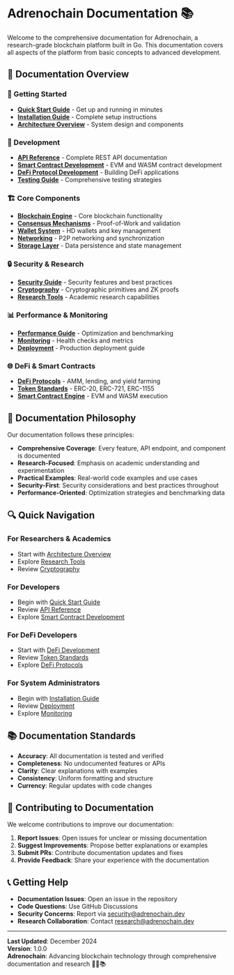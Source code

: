 # Adrenochain Documentation 📚

Welcome to the comprehensive documentation for Adrenochain, a research-grade blockchain platform built in Go. This documentation covers all aspects of the platform from basic concepts to advanced development.

## 📖 **Documentation Overview**

### **🚀 Getting Started**
- **[Quick Start Guide](QUICKSTART.md)** - Get up and running in minutes
- **[Installation Guide](INSTALLATION.md)** - Complete setup instructions
- **[Architecture Overview](ARCHITECTURE.md)** - System design and components

### **🔧 Development**
- **[API Reference](API.md)** - Complete REST API documentation
- **[Smart Contract Development](SMART_CONTRACTS.md)** - EVM and WASM contract development
- **[DeFi Protocol Development](DEFI_DEVELOPMENT.md)** - Building DeFi applications
- **[Testing Guide](TESTING.md)** - Comprehensive testing strategies

### **🏗️ Core Components**
- **[Blockchain Engine](BLOCKCHAIN_ENGINE.md)** - Core blockchain functionality
- **[Consensus Mechanisms](CONSENSUS.md)** - Proof-of-Work and validation
- **[Wallet System](WALLET_SYSTEM.md)** - HD wallets and key management
- **[Networking](NETWORKING.md)** - P2P networking and synchronization
- **[Storage Layer](STORAGE.md)** - Data persistence and state management

### **🔒 Security & Research**
- **[Security Guide](SECURITY.md)** - Security features and best practices
- **[Cryptography](CRYPTOGRAPHY.md)** - Cryptographic primitives and ZK proofs
- **[Research Tools](RESEARCH_TOOLS.md)** - Academic research capabilities

### **📊 Performance & Monitoring**
- **[Performance Guide](PERFORMANCE.md)** - Optimization and benchmarking
- **[Monitoring](MONITORING.md)** - Health checks and metrics
- **[Deployment](DEPLOYMENT.md)** - Production deployment guide

### **🌐 DeFi & Smart Contracts**
- **[DeFi Protocols](DEFI_PROTOCOLS.md)** - AMM, lending, and yield farming
- **[Token Standards](TOKEN_STANDARDS.md)** - ERC-20, ERC-721, ERC-1155
- **[Smart Contract Engine](SMART_CONTRACT_ENGINE.md)** - EVM and WASM execution

## 🎯 **Documentation Philosophy**

Our documentation follows these principles:

- **Comprehensive Coverage**: Every feature, API endpoint, and component is documented
- **Research-Focused**: Emphasis on academic understanding and experimentation
- **Practical Examples**: Real-world code examples and use cases
- **Security-First**: Security considerations and best practices throughout
- **Performance-Oriented**: Optimization strategies and benchmarking data

## 🔍 **Quick Navigation**

### **For Researchers & Academics**
- Start with [Architecture Overview](ARCHITECTURE.md)
- Explore [Research Tools](RESEARCH_TOOLS.md)
- Review [Cryptography](CRYPTOGRAPHY.md)

### **For Developers**
- Begin with [Quick Start Guide](QUICKSTART.md)
- Review [API Reference](API.md)
- Explore [Smart Contract Development](SMART_CONTRACTS.md)

### **For DeFi Developers**
- Start with [DeFi Development](DEFI_DEVELOPMENT.md)
- Review [Token Standards](TOKEN_STANDARDS.md)
- Explore [DeFi Protocols](DEFI_PROTOCOTS.md)

### **For System Administrators**
- Begin with [Installation Guide](INSTALLATION.md)
- Review [Deployment](DEPLOYMENT.md)
- Explore [Monitoring](MONITORING.md)

## 📚 **Documentation Standards**

- **Accuracy**: All documentation is tested and verified
- **Completeness**: No undocumented features or APIs
- **Clarity**: Clear explanations with examples
- **Consistency**: Uniform formatting and structure
- **Currency**: Regular updates with code changes

## 🤝 **Contributing to Documentation**

We welcome contributions to improve our documentation:

1. **Report Issues**: Open issues for unclear or missing documentation
2. **Suggest Improvements**: Propose better explanations or examples
3. **Submit PRs**: Contribute documentation updates and fixes
4. **Provide Feedback**: Share your experience with the documentation

## 📞 **Getting Help**

- **Documentation Issues**: Open an issue in the repository
- **Code Questions**: Use GitHub Discussions
- **Security Concerns**: Report via security@adrenochain.dev
- **Research Collaboration**: Contact research@adrenochain.dev

---

**Last Updated**: December 2024  
**Version**: 1.0.0  
**Adrenochain**: Advancing blockchain technology through comprehensive documentation and research 🚀🔬📚
